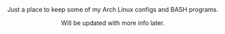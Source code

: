 <center>Just a place to keep some of my Arch Linux configs and BASH programs.

Will be updated with more info later.</center>

